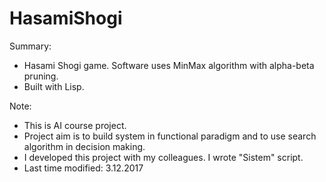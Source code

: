 # HasamiShogi

Summary:
 - Hasami Shogi game. Software uses MinMax algorithm with alpha-beta pruning.
 - Built with Lisp.
 
Note:
 - This is AI course project.
 - Project aim is to build system in functional paradigm and to use search algorithm in decision making.
 - I developed this project with my colleagues. I wrote "Sistem" script.
 - Last time modified: 3.12.2017
